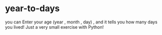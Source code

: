 # year-to-days
you can Enter your age (year , month , day) , and it tells you how many days you lived! 
Just a very small exercise with Python!
